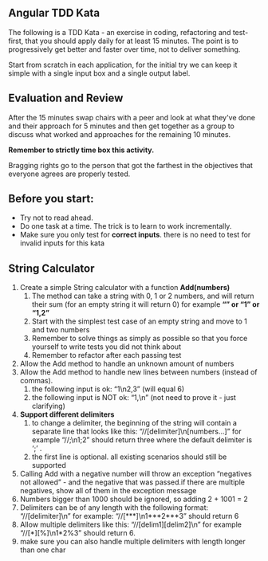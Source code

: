 ## Angular TDD Kata

The following is a TDD Kata - an exercise in coding, refactoring and test-first, that you should apply daily for at least 15 minutes. The point is to progressively get better and faster over time, not to deliver something.

Start from scratch in each application, for the initial try we can keep it simple with a single input box and a single output label.

## Evaluation and Review

After the 15 minutes swap chairs with a peer and look at what they've done and their approach for 5 minutes and then get together as a group to discuss what worked and approaches for the remaining 10 minutes.

**Remember to strictly time box this activity.**

Bragging rights go to the person that got the farthest in the objectives that everyone agrees are properly tested.

## Before you start:

*   Try not to read ahead.
*   Do one task at a time. The trick is to learn to work incrementally.
*   Make sure you only test for **correct inputs**. there is no need to test for invalid inputs for this kata

## String Calculator

1.  Create a simple String calculator with a function **Add(numbers)**
    1.  The method can take a string with 0, 1 or 2 numbers, and will return their sum (for an empty string it will return 0) for example **“” or “1” or “1,2”**
    2.  Start with the simplest test case of an empty string and move to 1 and two numbers
    3.  Remember to solve things as simply as possible so that you force yourself to write tests you did not think about
    4.  Remember to refactor after each passing test
2.  Allow the Add method to handle an unknown amount of numbers
3.  Allow the Add method to handle new lines between numbers (instead of commas).
    1.  the following input is ok: “1\n2,3” (will equal 6)
    2.  the following input is NOT ok: “1,\n” (not need to prove it - just clarifying)
4.  **Support different delimiters**
    1.  to change a delimiter, the beginning of the string will contain a separate line that looks like this: “//[delimiter]\n[numbers…]” for example “//;\n1;2” should return three where the default delimiter is ‘;’ .
    2.  the first line is optional. all existing scenarios should still be supported
5.  Calling Add with a negative number will throw an exception “negatives not allowed” - and the negative that was passed.if there are multiple negatives, show all of them in the exception message
6.  Numbers bigger than 1000 should be ignored, so adding 2 + 1001 = 2
7.  Delimiters can be of any length with the following format: “//[delimiter]\\n” for example: “//[\*\*\*]\\n1\*\*\*2\*\*\*3” should return 6
8.  Allow multiple delimiters like this: “//[delim1][delim2]\\n” for example “//[\*][%]\\n1\*2%3” should return 6.
9.  make sure you can also handle multiple delimiters with length longer than one char
